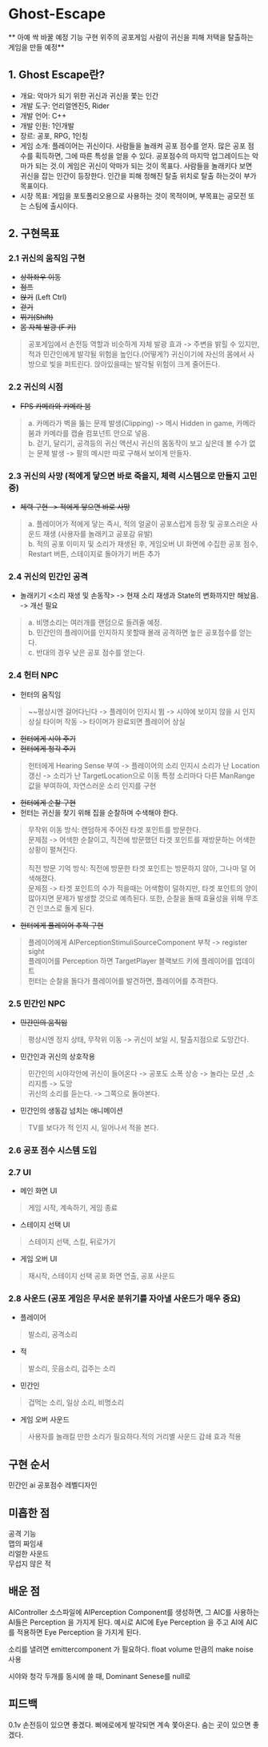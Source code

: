  # Ghost-Escape
**
아예 싹 바꿀 예정
기능 구현 위주의 공포게임
사람이 귀신을 피해 저택을 탈출하는 게임을 만들 예정**


## 1. Ghost Escape란?
- 개요: 악마가 되기 위한 귀신과 귀신을 쫓는 인간
- 개발 도구: 언리얼엔진5, Rider
- 개발 언어: C++
- 개발 인원: 1인개발
- 장르: 공포, RPG, 1인칭
- 게임 소개: 플레이어는 귀신이다. 사람들을 놀래켜 공포 점수를 얻자. 많은 공포 점수를 획득하면, 그에 따른 특성을 얻을 수 있다. 공포점수의 마지막 업그레이드는 악마가 되는 것.이 게임은 귀신이 악마가 되는 것이 목표다. 사람들을 놀래키다 보면 귀신을 잡는 인간이 등장한다. 인간을 피해 정해진 탈출 위치로 탈출 하는것이 부가 목표이다.
- 시장 목표: 게임을 포토폴리오용으로 사용하는 것이 목적이며, 부목표는 공모전 또는 스팀에 출시이다.

## 2. 구현목표
### 2.1 귀신의 움직임 구현 
 - ~~상하좌우 이동~~
 - ~~점프~~
 - ~~앉기~~ (Left Ctrl)
 - ~~걷기~~
 - ~~뛰기(Shift)~~
 - ~~몸 자체 발광 (F 키)~~
 > 공포게임에서 손전등 역할과 비슷하게 자체 발광 효과 -> 주변을 밝힐 수 있지만, 적과 민간인에게 발각될 위험을 높인다.(어떻게?)
 > 귀신이기에 자신의 몸에서 사방으로 빛을 퍼트린다.
 > 앉아있을때는 발각될 위험이 크게 줄어든다.
 
 ### 2.2 귀신의 시점
 - ~~FPS 카메라와 카메라 붐~~ 
 > a. 카메라가 벽을 뚫는 문제 발생(Clipping) -> 메시 Hidden in game, 카메라 붐과 카메라를 캡슐 컴포넌트 안으로 넣음.<br>
 > b. 걷기, 달리기, 공격등의 귀신 액션시 귀신의 몸동작이 보고 싶은데 볼 수가 없는 문제 발생 -> 팔의 메시만 따로 구해서 보이게 만들자.<br>
 
 ### 2.3 귀신의 사망 (적에게 닿으면 바로 죽을지, 체력 시스템으로 만들지 고민중)
 - ~~체력 구현 -> 적에게 닿으면 바로 사망~~
 > a. 플레이어가 적에게 닿는 즉시, 적의 얼굴이 공포스럽게 등장 및 공포스러운 사운드 재생 (사용자를 놀래키고 공포감 유발)<br>
 > b. 적의 공포 이미지 및 소리가 재생된 후, 게임오버 UI 화면에 수집한 공포 점수, Restart 버튼, 스테이지로 돌아가기 버튼 추가 
 
 ### 2.4 귀신의 민간인 공격
 - 놀래키기 <소리 재생 및 손동작> -> 현재 소리 재생과 State의 변화까지만 해놨음. -> 개선 필요
 > a. 비명소리는 여러개를 랜덤으로 들려줄 예정. <br>
 > b. 민간인의 플레이어를 인지하지 못할때 몰래 공격하면 높은 공포점수를 얻는다. <br>
 > c. 반대의 경우 낮은 공포 점수를 얻는다. <br>


### 2.4 헌터 NPC 
  - 헌터의 움직임 
  > ~~평상시엔 걸어다닌다 -> 플레이어 인지시 뜀 -> 시야에 보이지 않을 시 인지 상실 타이머 작동 -> 타이머가 완료되면 플레이어 상실 <br>
  - ~~헌터에게 시야 주기~~
  - ~~헌터에게 청각 주기~~
  > 헌터에게 Hearing Sense 부여 -> 플레이어의 소리 인지시 소리가 난 Location 갱신 -> 소리가 난 TargetLocation으로 이동
  > 특정 소리마다 다른 ManRange 값을 부여하여, 자연스러운 소리 인지를 구현
  - ~~헌터에게 순찰 구현~~
  - 헌터는 귀신을 찾기 위해 집을 순찰하며 수색해야 한다. <br>
   >  무작위 이동 방식: 랜덤하게 주어진 타겟 포인트를 방문한다. <br>문제점 -> 어색한 순찰이고, 직전에 방문했던 타겟 포인트를 재방문하는 어색한 상황이 펼쳐진다.<br><br>
   >  직전 방문 기억 방식: 직전에 방문한 타겟 포인트는 방문하지 않아, 그나마 덜 어색해졌다. <br>문제점 -> 타겟 포인트의 수가 적을때는 어색함이 덜하지만, 타겟 포인트의 양이 많아지면 문제가 발생할 것으로 예측된다. 또한, 순찰을 돌때 효율성을 위해 무조건 인코스로 돌게 된다.
   
  - ~~헌터에게 플레이어 추적 구현~~
  > 플레이어에게 AIPerceptionStimuliSourceComponent 부착 -> register sight <br>
  > 플레이어를 Perception 하면 TargetPlayer 블랙보드 키에 플레이어를 업데이트 <br>
  > 헌터는 순찰을 돌다가 플레이어를 발견하면, 플레이어를 추격한다. <br>
  
### 2.5 민간인 NPC
 - ~~민간인의 움직임~~
 > 평상시엔 정지 상태, 무작위 이동 -> 귀신이 보일 시, 탈출지점으로 도망간다.
 - 민간인과 귀신의 상호작용
 > 민간인의 시야각안에 귀신이 들어온다 -> 공포도 소폭 상승 -> 놀라는 모션 ,소리지름 -> 도망 <br>
 > 귀신의 소리를 듣는다. -> 그쪽으로 돌아본다.
 - 민간인의 생동감 넘치는 애니메이션
 > TV를 보다가 적 인지 시, 일어나서 적을 본다. 
 

### 2.6 공포 점수 시스템 도입


### 2.7 UI
- 메인 화면 UI
 > 게임 시작, 계속하기, 게임 종료 
- 스테이지 선택 UI
 > 스테이지 선택, 스킬, 뒤로가기
- 게임 오버 UI
 > 재시작, 스테이지 선택
 > 공포 화면 연출, 공포 사운드
 
### 2.8 사운드 (공포 게임은 무서운 분위기를 자아낼 사운드가 매우 중요)
- 플레이어
> 발소리, 공격소리
- 적
> 발소리, 웃음소리, 겁주는 소리
- 민간인
> 겁먹는 소리, 일상 소리, 비명소리
- 게임 오버 사운드
> 사용자를 놀래킬 만한 소리가 필요하다.적의 거리별 사운드 감쇄 효과 적용




## 구현 순서

민간인 ai
공포점수
레벨디자인


## 미흡한 점 
공격 기능<br>
맵의 짜임새 <br>
리얼한 사운드<br>
무섭지 않은 적 <br>

## 배운 점
AIController 소스파일에 AIPerception Component를 생성하면, 그 AIC를 사용하는 AI들은 Perception 을 가지게 된다. 예시로 AIC에 Eye Perception 을 주고 AI에 AIC를 적용하면 Eye Perception 을 가지게 된다.

소리를 낼려면 emittercomponent 가 필요하다. float volume 만큼의 make noise 사용 

시야와 청각 두개를 동시에 쓸 때, Dominant Senese를 null로 

## 피드백
0.1v
손전등이 있으면 좋겠다.
삐에로에게 발각되면 계속 쫓아온다. 숨는 곳이 있으면 좋겠다.






